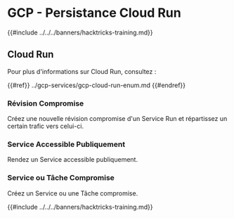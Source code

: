 # GCP - Persistance Cloud Run

{{#include ../../../banners/hacktricks-training.md}}

## Cloud Run

Pour plus d'informations sur Cloud Run, consultez :

{{#ref}}
../gcp-services/gcp-cloud-run-enum.md
{{#endref}}

### Révision Compromise

Créez une nouvelle révision compromise d'un Service Run et répartissez un certain trafic vers celui-ci.

### Service Accessible Publiquement

Rendez un Service accessible publiquement.

### Service ou Tâche Compromise

Créez un Service ou une Tâche compromise.

{{#include ../../../banners/hacktricks-training.md}}

